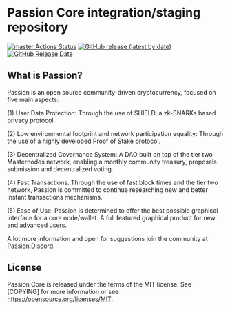 Passion Core integration/staging repository
=====================================

[![master Actions Status](https://github.com/Passion-Project/Passion/workflows/CI%20Actions%20for%20Passion/badge.svg)](https://github.com/Passion-Project/Passion/actions)
[![GitHub release (latest by date)](https://img.shields.io/github/v/release/Passion-Project/passion?color=%235c4b7d&cacheSeconds=3600)](https://github.com/Passion-Project/Passion/releases)
[![GitHub Release Date](https://img.shields.io/github/release-date/Passion-Project/passion?color=%235c4b7d&cacheSeconds=3600)](https://github.com/Passion-Project/Passion/releases)

## What is Passion?

Passion is an open source community-driven cryptocurrency, focused on five main aspects:

(1) User Data Protection: Through the use of SHIELD, a zk-SNARKs based privacy protocol.

(2) Low environmental footprint and network participation equality: Through the use of a highly developed Proof of Stake protocol.

(3) Decentralized Governance System: A DAO built on top of the tier two Masternodes network, enabling a monthly community treasury, proposals submission and decentralized voting.

(4) Fast Transactions: Through the use of fast block times and the tier two network, Passion is committed to continue researching new and better instant transactions mechanisms.

(5) Ease of Use: Passion is determined to offer the best possible graphical interface for a core node/wallet. A full featured graphical product for new and advanced users.

A lot more information and open for suggestions join the community at [Passion Discord](https://discordapp.com/invite/jzqVsJd).

## License
Passion Core is released under the terms of the MIT license. See [COPYING] for more information or see https://opensource.org/licenses/MIT.
